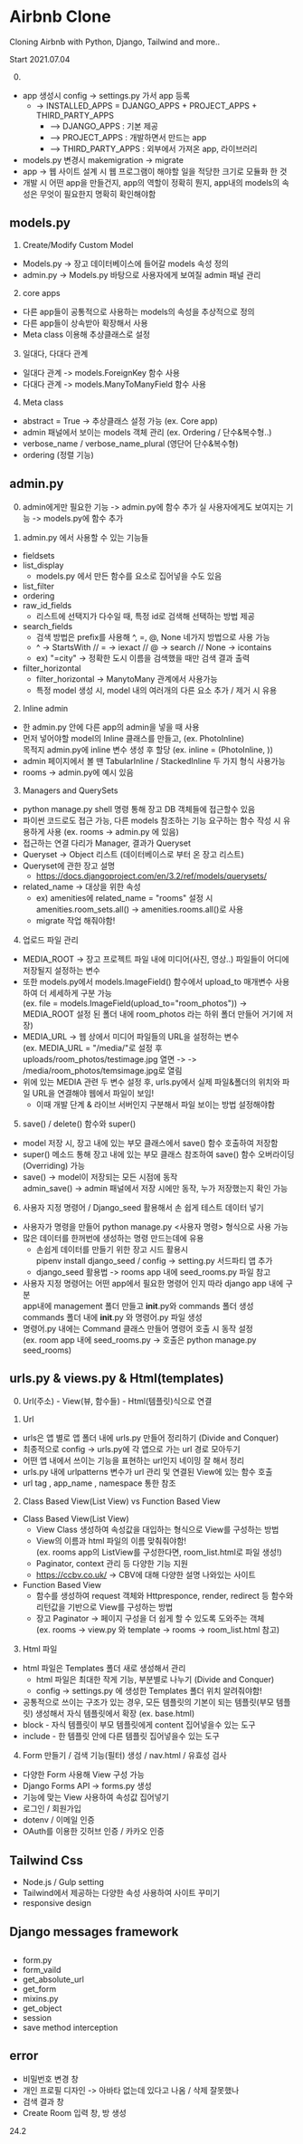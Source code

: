 # Airbnb Clone

Cloning Airbnb with Python, Django, Tailwind and more..

Start 2021.07.04

0.

- app 생성시 config -> settings.py 가서 app 등록
  - -> INSTALLED_APPS = DJANGO_APPS + PROJECT_APPS + THIRD_PARTY_APPS
    - --> DJANGO_APPS : 기본 제공
    - --> PROJECT_APPS : 개발하면서 만드는 app
    - --> THIRD_PARTY_APPS : 외부에서 가져온 app, 라이브러리
- models.py 변경시 makemigration -> migrate
- app -> 웹 사이트 설계 시 웹 프로그램이 해야할 일을 적당한 크기로 모듈화 한 것
- 개발 시 어떤 app을 만들건지, app의 역할이 정확히 뭔지, app내의 models의 속성은 무엇이
  필요한지 명확히 확인해야함

## models.py

1. Create/Modify Custom Model

- Models.py -> 장고 데이터베이스에 들어갈 models 속성 정의
- admin.py -> Models.py 바탕으로 사용자에게 보여질 admin 패널 관리

2. core apps

- 다른 app들이 공통적으로 사용하는 models의 속성을 추상적으로 정의
- 다른 app들이 상속받아 확장해서 사용
- Meta class 이용해 추상클래스로 설정

3. 일대다, 다대다 관계

- 일대다 관계 -> models.ForeignKey 함수 사용
- 다대다 관계 -> models.ManyToManyField 함수 사용

4. Meta class

- abstract = True -> 추상클래스 설정 가능 (ex. Core app)
- admin 패널에서 보이는 models 객체 관리 (ex. Ordering / 단수&복수형..)
- verbose_name / verbose_name_plural (영단어 단수&복수형)
- ordering (정렬 기능)

## admin.py

0. admin에게만 필요한 기능 -> admin.py에 함수 추가
   실 사용자에게도 보여지는 기능 -> models.py에 함수 추가

1. admin.py 에서 사용할 수 있는 기능들

- fieldsets
- list_display
  - models.py 에서 만든 함수를 요소로 집어넣을 수도 있음
- list_filter
- ordering
- raw_id_fields
  - 리스트에 선택지가 다수일 때, 특정 id로 검색해 선택하는 방법 제공
- search_fields
  - 검색 방법은 prefix를 사용해 ^, =, @, None 네가지 방법으로 사용 가능
  - ^ -> StartsWith // = -> iexact // @ -> search // None -> icontains
  - ex) "=city" -> 정확한 도시 이름을 검색했을 때만 검색 결과 출력
- filter_horizontal
  - filter_horizontal -> ManytoMany 관계에서 사용가능
  - 특정 model 생성 시, model 내의 여러개의 다른 요소 추가 / 제거 시 유용

2. Inline admin

- 한 admin.py 안에 다른 app의 admin을 넣을 때 사용
- 먼저 넣어야할 model의 Inline 클래스를 만들고, (ex. PhotoInline)  
  목적지 admin.py에 inline 변수 생성 후 할당 (ex. inline = (PhotoInline, ))
- admin 페이지에서 볼 땐 TabularInline / StackedInline 두 가지 형식 사용가능
- rooms -> admin.py에 예시 있음

3. Managers and QuerySets

- python manage.py shell 명령 통해 장고 DB 객체들에 접근할수 있음
- 파이썬 코드로도 접근 가능, 다른 models 참조하는 기능 요구하는 함수 작성 시 유용하게 사용 (ex. rooms -> admin.py 에 있음)
- 접근하는 연결 다리가 Manager, 결과가 Queryset
- Queryset -> Object 리스트 (데이터베이스로 부터 온 장고 리스트)
- Queryset에 관한 장고 설명
  - https://docs.djangoproject.com/en/3.2/ref/models/querysets/
- related_name -> 대상을 위한 속성
  - ex) amenities에 related_name = "rooms" 설정 시
    amenities.room_sets.all() -> amenities.rooms.all()로 사용
  - migrate 작업 해줘야함!

4. 업로드 파일 관리

- MEDIA_ROOT -> 장고 프로젝트 파일 내에 미디어(사진, 영상..) 파일들이 어디에 저장될지 설정하는 변수
- 또한 models.py에서 models.ImageField() 함수에서 upload_to 매개변수 사용하여 더 세세하게 구분 가능  
  (ex. file = models.ImageField(upload_to="room_photos")) -> MEDIA_ROOT 설정 된 폴더 내에 room_photos 라는 하위 폴더 만들어 거기에 저장)
- MEDIA_URL -> 웹 상에서 미디어 파일들의 URL을 설정하는 변수  
  (ex. MEDIA_URL = "/media/"로 설정 후 uploads/room_photos/testimage.jpg 열면 -> -> /media/room_photos/temsimage.jpg로 열림
- 위에 있는 MEDIA 관련 두 변수 설정 후, urls.py에서 실제 파일&폴더의 위치와 파일 URL을 연결해야 웹에서 파일이 보임!
  - 이때 개발 단계 & 라이브 서버인지 구분해서 파일 보이는 방법 설정해야함

5. save() / delete() 함수와 super()

- model 저장 시, 장고 내에 있는 부모 클래스에서 save() 함수 호출하여 저장함
- super() 메소드 통해 장고 내에 있는 부모 클래스 참조하여 save() 함수 오버라이딩(Overriding) 가능
- save() -> model이 저장되는 모든 시점에 동작  
  admin_save() -> admin 패널에서 저장 시에만 동작, 누가 저장했는지 확인 가능

6. 사용자 지정 명령어 / Django_seed 활용해서 손 쉽게 테스트 데이터 넣기

- 사용자가 명령을 만들어 python manage.py <사용자 명령> 형식으로 사용 가능
- 많은 데이터를 한꺼번에 생성하는 명령 만드는데에 유용
  - 손쉽게 데이터를 만들기 위한 장고 시드 활용시  
    pipenv install django_seed / config -> setting.py 서드파티 앱 추가
  - django_seed 활용법 -> rooms app 내에 seed_rooms.py 파일 참고
- 사용자 지정 명령어는 어떤 app에서 필요한 명령어 인지 따라 django app 내에 구분  
  app내에 management 폴더 만들고 **init**.py와 commands 폴더 생성  
  commands 폴더 내에 **init**.py 와 명령어.py 파일 생성
- 명령어.py 내에는 Command 클래스 만들어 명령어 호출 시 동작 설정  
  (ex. room app 내에 seed_rooms.py -> 호출은 python manage.py seed_rooms)

## urls.py & views.py & Html(templates)

0. Url(주소) - View(뷰, 함수들) - Html(템플릿)식으로 연결

1. Url

- urls은 앱 별로 앱 폴더 내에 urls.py 만들어 정리하기 (Divide and Conquer)
- 최종적으로 config -> urls.py에 각 앱으로 가는 url 경로 모아두기
- 어떤 앱 내에서 쓰이는 기능을 표현하는 url인지 네이밍 잘 해서 정리
- urls.py 내에 urlpatterns 변수가 url 관리 및 연결된 View에 있는 함수 호출
- url tag , app_name , namespace 통한 참조

2. Class Based View(List View) vs Function Based View

- Class Based View(List View)
  - View Class 생성하여 속성값을 대입하는 형식으로 View를 구성하는 방법
  - View의 이름과 html 파일의 이름 맞춰줘야함!  
    (ex. rooms app의 ListView를 구성한다면, room_list.html로 파일 생성!)
  - Paginator, context 관리 등 다양한 기능 지원
  - https://ccbv.co.uk/ -> CBV에 대해 다양한 설명 나와있는 사이트
- Function Based View
  - 함수를 생성하여 request 객체와 Httpresponce, render, redirect 등 함수와 리턴값을 기반으로 View를 구성하는 방법
  - 장고 Paginator -> 페이지 구성을 더 쉽게 할 수 있도록 도와주는 객체  
    (ex. rooms -> view.py 와 template -> rooms -> room_list.html 참고)

3. Html 파일

- html 파일은 Templates 폴더 새로 생성해서 관리
  - html 파일은 최대한 작게 기능, 부분별로 나누기 (Divide and Conquer)
  - config -> settings.py 에 생성한 Templates 폴더 위치 알려줘야함!
- 공통적으로 쓰이는 구조가 있는 경우, 모든 템플릿의 기본이 되는 템플릿(부모 템플릿) 생성해서 자식 템플릿에서 확장 (ex. base.html)
- block - 자식 템플릿이 부모 템플릿에게 content 집어넣을수 있는 도구
- include - 한 템플릿 안에 다른 템플릿 집어넣을수 있는 도구

4. Form 만들기 / 검색 기능(필터) 생성 / nav.html / 유효성 검사

- 다양한 Form 사용해 View 구성 가능
- Django Forms API -> forms.py 생성
- 기능에 맞는 View 사용하여 속성값 집어넣기
- 로그인 / 회원가입
- dotenv / 이메일 인증
- OAuth를 이용한 깃허브 인증 / 카카오 인증

## Tailwind Css

- Node.js / Gulp setting
- Tailwind에서 제공하는 다양한 속성 사용하여 사이트 꾸미기
- responsive design

## Django messages framework

##
- form.py
- form_vaild
- get_absolute_url
- get_form
- mixins.py
- get_object
- session
- save method interception

## error
- 비밀번호 변경 창
- 개인 프로필 디자인 -> 아바타 없는데 있다고 나옴 / 삭제 잘못했나
- 검색 결과 창
- Create Room 입력 창, 방 생성

24.2